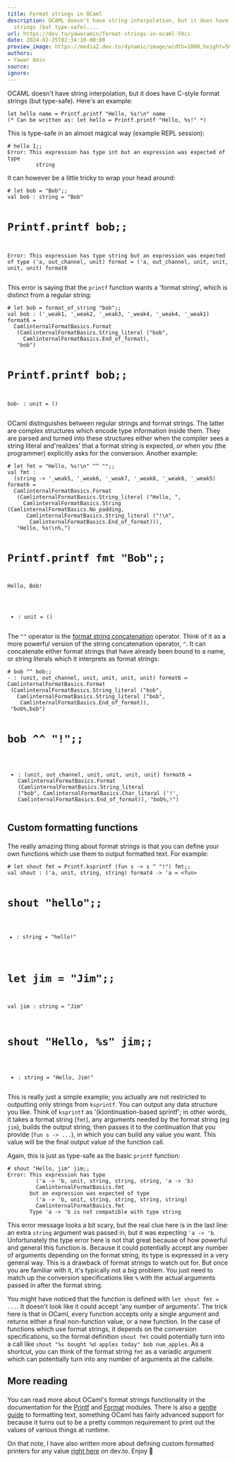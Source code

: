 ```yaml
---
title: Format strings in OCaml
description: OCAML doesn't have string interpolation, but it does have C-style format
  strings (but type-safe)....
url: https://dev.to/yawaramin/format-strings-in-ocaml-59ci
date: 2024-02-25T02:34:10-00:00
preview_image: https://media2.dev.to/dynamic/image/width=1000,height=500,fit=cover,gravity=auto,format=auto/https%3A%2F%2Fdev-to-uploads.s3.amazonaws.com%2Fuploads%2Farticles%2Fpamv662aekj5rk1gpxod.png
authors:
- Yawar Amin
source:
ignore:
---
```


<p>OCAML doesn't have string interpolation, but it does have C-style format strings (but type-safe). Here's an example:<br>
</p>

<div class="highlight js-code-highlight">
<pre class="highlight ocaml"><code><span class="k">let</span> <span class="n">hello</span> <span class="n">name</span> <span class="o">=</span> <span class="nn">Printf</span><span class="p">.</span><span class="n">printf</span> <span class="s2">"Hello, %s!</span><span class="se">\n</span><span class="s2">"</span> <span class="n">name</span>
<span class="c">(* Can be written as: let hello = Printf.printf "Hello, %s!" *)</span>
</code></pre>

</div>



<p>This is type-safe in an almost magical way (example REPL session):<br>
</p>

<div class="highlight js-code-highlight">
<pre class="highlight plaintext"><code># hello 1;;
Error: This expression has type int but an expression was expected of type
         string
</code></pre>

</div>



<p>It can however be a little tricky to wrap your head around:<br>
</p>

<div class="highlight js-code-highlight">
<pre class="highlight plaintext"><code># let bob = "Bob";;
val bob : string = "Bob"

# Printf.printf bob;;
Error: This expression has type string but an expression was expected of type
         ('a, out_channel, unit) format =
           ('a, out_channel, unit, unit, unit, unit) format6
</code></pre>

</div>



<p>This error is saying that the <code>printf</code> function wants a 'format string', which is distinct from a regular string:<br>
</p>

<div class="highlight js-code-highlight">
<pre class="highlight plaintext"><code># let bob = format_of_string "bob";;
val bob : ('_weak1, '_weak2, '_weak3, '_weak4, '_weak4, '_weak1) format6 =
  CamlinternalFormatBasics.Format
   (CamlinternalFormatBasics.String_literal ("bob",
     CamlinternalFormatBasics.End_of_format),
   "bob")

# Printf.printf bob;;
bob- : unit = ()
</code></pre>

</div>



<p>OCaml distinguishes between regular strings and format strings. The latter are complex structures which encode type information inside them. They are parsed and turned into these structures either when the compiler sees a string literal and'realizes' that a format string is expected, <em>or</em> when you (the programmer) explicitly asks for the conversion. Another example:<br>
</p>

<div class="highlight js-code-highlight">
<pre class="highlight plaintext"><code># let fmt = "Hello, %s!\n" ^^ "";;
val fmt :
  (string -&gt; '_weak5, '_weak6, '_weak7, '_weak8, '_weak8, '_weak5) format6 =
  CamlinternalFormatBasics.Format
   (CamlinternalFormatBasics.String_literal ("Hello, ",
     CamlinternalFormatBasics.String (CamlinternalFormatBasics.No_padding,
      CamlinternalFormatBasics.String_literal ("!\n",
       CamlinternalFormatBasics.End_of_format))),
   "Hello, %s!\n%,")

# Printf.printf fmt "Bob";;
Hello, Bob!
- : unit = ()
</code></pre>

</div>



<p>The <code>^^</code> operator is the <a href="https://v2.ocaml.org/api/Stdlib.html#VAL(%5E%5E)">format string concatenation</a> operator. Think of it as a more powerful version of the string concatenation operator, <code>^</code>. It can concatenate either format strings that have already been bound to a name, or string literals which it interprets as format strings:<br>
</p>

<div class="highlight js-code-highlight">
<pre class="highlight plaintext"><code># bob ^^ bob;;
- : (unit, out_channel, unit, unit, unit, unit) format6 =
CamlinternalFormatBasics.Format
 (CamlinternalFormatBasics.String_literal ("bob",
   CamlinternalFormatBasics.String_literal ("bob",
    CamlinternalFormatBasics.End_of_format)),
 "bob%,bob")

# bob ^^ "!";;
- : (unit, out_channel, unit, unit, unit, unit) format6 =
CamlinternalFormatBasics.Format
 (CamlinternalFormatBasics.String_literal ("bob",
   CamlinternalFormatBasics.Char_literal ('!',
    CamlinternalFormatBasics.End_of_format)),
 "bob%,!")
</code></pre>

</div>



<h2>
  
  
  Custom formatting functions
</h2>

<p>The really amazing thing about format strings is that you can define your own functions which use them to output formatted text. For example:<br>
</p>

<div class="highlight js-code-highlight">
<pre class="highlight plaintext"><code># let shout fmt = Printf.ksprintf (fun s -&gt; s ^ "!") fmt;;
val shout : ('a, unit, string, string) format4 -&gt; 'a = &lt;fun&gt;

# shout "hello";;
- : string = "hello!"

# let jim = "Jim";;
val jim : string = "Jim"

# shout "Hello, %s" jim;;
- : string = "Hello, Jim!"
</code></pre>

</div>



<p>This is really just a simple example; you actually are not restricted to outputting only strings from <code>ksprintf</code>. You can output any data structure you like. Think of <code>ksprintf</code> as '(k)ontinuation-based sprintf'; in other words, it takes a format string (<code>fmt</code>), any arguments needed by the format string (eg <code>jim</code>), builds the output string, then passes it to the continuation that you provide (<code>fun s -&gt; ...</code>), in which you can build any value you want. This value will be the final output value of the function call.</p>

<p>Again, this is just as type-safe as the basic <code>printf</code> function:<br>
</p>

<div class="highlight js-code-highlight">
<pre class="highlight plaintext"><code># shout "Hello, jim" jim;;
Error: This expression has type
         ('a -&gt; 'b, unit, string, string, string, 'a -&gt; 'b)
         CamlinternalFormatBasics.fmt
       but an expression was expected of type
         ('a -&gt; 'b, unit, string, string, string, string)
         CamlinternalFormatBasics.fmt
       Type 'a -&gt; 'b is not compatible with type string
</code></pre>

</div>



<p>This error message looks a bit scary, but the real clue here is in the last line: an extra <code>string</code> argument was passed in, but it was expecting <code>'a -&gt; 'b</code>. Unfortunately the type error here is not that great because of how powerful and general this function is. Because it could potentially accept any number of arguments depending on the format string, its type is expressed in a very general way. This is a drawback of format strings to watch out for. But once you are familiar with it, it's typically not a big problem. You just need to match up the conversion specifications like <code>%</code> with the actual arguments passed in after the format string.</p>

<p>You might have noticed that the function is defined with <code>let shout fmt = ...</code>. It doesn't look like it could accept 'any number of arguments'. The trick here is that in OCaml, every function accepts only a single argument and returns either a final non-function value, or a new function. In the case of functions which use format strings, it depends on the conversion specifications, so the formal definition <code>shout fmt</code> could potentially turn into a call like <code>shout "%s bought %d apples today" bob num_apples</code>. As a shortcut, you can think of the format string <code>fmt</code> as a variadic argument which can potentially turn into any number of arguments at the callsite.</p>

<h2>
  
  
  More reading
</h2>

<p>You can read more about OCaml's format strings functionality in the documentation for the <a href="https://v2.ocaml.org/api/Printf.html">Printf</a> and <a href="https://v2.ocaml.org/api/Format.html">Format</a> modules. There is also a <a href="https://ocaml.org/docs/formatting-text">gentle guide</a> to formatting text, something OCaml has fairly advanced support for because it turns out to be a pretty common requirement to print out the values of various things at runtime.</p>

<p>On that note, I have also written more about defining custom formatted printers for any value <a href="https://dev.to/yawaramin/how-to-print-anything-in-ocaml-1hkl">right here</a> on dev.to. Enjoy 🐫</p>



